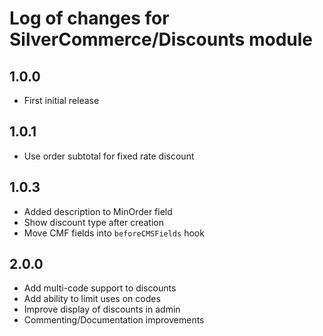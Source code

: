 # Log of changes for SilverCommerce/Discounts module

## 1.0.0

* First initial release

## 1.0.1

* Use order subtotal for fixed rate discount

## 1.0.3

* Added description to MinOrder field
* Show discount type after creation
* Move CMF fields into `beforeCMSFields` hook

## 2.0.0

* Add multi-code support to discounts
* Add ability to limit uses on codes
* Improve display of discounts in admin
* Commenting/Documentation improvements